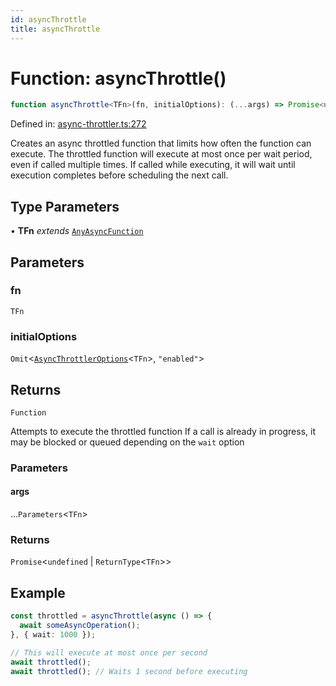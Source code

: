 ```yaml
---
id: asyncThrottle
title: asyncThrottle
---
```


<!-- DO NOT EDIT: this page is autogenerated from the type comments -->

# Function: asyncThrottle()

```ts
function asyncThrottle<TFn>(fn, initialOptions): (...args) => Promise<undefined | ReturnType<TFn>>
```

Defined in: [async-throttler.ts:272](https://github.com/TanStack/pacer/blob/main/packages/pacer/src/async-throttler.ts#L272)

Creates an async throttled function that limits how often the function can execute.
The throttled function will execute at most once per wait period, even if called multiple times.
If called while executing, it will wait until execution completes before scheduling the next call.

## Type Parameters

• **TFn** *extends* [`AnyAsyncFunction`](../type-aliases/anyasyncfunction.md)

## Parameters

### fn

`TFn`

### initialOptions

`Omit`\<[`AsyncThrottlerOptions`](../interfaces/asyncthrottleroptions.md)\<`TFn`\>, `"enabled"`\>

## Returns

`Function`

Attempts to execute the throttled function
If a call is already in progress, it may be blocked or queued depending on the `wait` option

### Parameters

#### args

...`Parameters`\<`TFn`\>

### Returns

`Promise`\<`undefined` \| `ReturnType`\<`TFn`\>\>

## Example

```ts
const throttled = asyncThrottle(async () => {
  await someAsyncOperation();
}, { wait: 1000 });

// This will execute at most once per second
await throttled();
await throttled(); // Waits 1 second before executing
```
